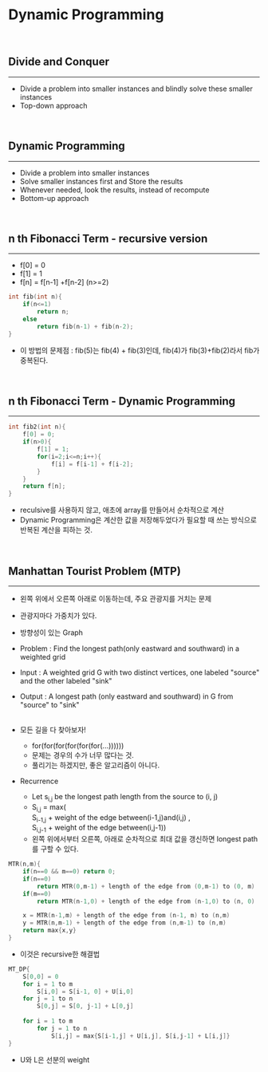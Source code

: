 Dynamic Programming
=================
<br>

Divide and Conquer
--------------------
--------------------
- Divide a problem into smaller instances and blindly solve these smaller instances
- Top-down approach
<br>

Dynamic Programming
--------------------
--------------------
- Divide a problem into smaller instances
- Solve smaller instances first and Store the results
- Whenever needed, look the results, instead of recompute
- Bottom-up approach

<br>

n th Fibonacci Term - recursive version
--------------------
--------------------
- f[0] = 0
- f[1] = 1
- f[n] = f[n-1] +f[n-2] (n>=2)
```C++
int fib(int n){
    if(n<=1)
        return n;
    else
        return fib(n-1) + fib(n-2);
}
```
- 이 방법의 문제점 : fib(5)는  fib(4) + fib(3)인데, fib(4)가 fib(3)+fib(2)라서 fib가 중복된다.


<br>

n th Fibonacci Term - Dynamic Programming
--------------------
--------------------
```C++
int fib2(int n){
    f[0] = 0;
    if(n>0){
        f[1] = 1;
        for(i=2;i<=n;i++){
            f[i] = f[i-1] + f[i-2];
        }
    }
    return f[n];
}
```
- reculsive를 사용하지 않고, 애초에 array를 만들어서 순차적으로 계산
- Dynamic Programming은 계산한 값을 저장해두었다가 필요할 때 쓰는 방식으로 반복된 계산을 피하는 것.

<br>

Manhattan Tourist Problem (MTP)
--------------------
--------------------
- 왼쪽 위에서 오른쪽 아래로 이동하는데, 주요 관광지를 거치는 문제
- 관광지마다 가중치가 있다.
- 방향성이 있는 Graph
- Problem : Find the longest path(only eastward and southward) in a weighted grid
- Input : A weighted grid G with two distinct vertices, one labeled "source" and the other labeled "sink"
- Output : A longest path (only eastward and southward) in G from "source" to "sink"
<br><br>

- 모든 길을 다 찾아보자!
    - for(for(for(for(for(for(...))))))
    - 문제는 경우의 수가 너무 많다는 것.
    - 풀리기는 하겠지만, 좋은 알고리즘이 아니다.

- Recurrence
    - Let s<sub>i,j</sub> be the longest path length from the source to (i, j)
    - S<sub>i,j</sub> = max(<br>S<sub>i-1,j</sub> + weight of the edge between(i-1,j)and(i,j) ,<br> S<sub>i,j-1</sub> + weight of the edge between(i,j-1))
    - 왼쪽 위에서부터 오른쪽, 아래로 순차적으로 최대 값을 갱신하면 longest path를 구할 수 있다.
```C++
MTR(n,m){
    if(n==0 && m==0) return 0;
    if(n==0)
        return MTR(0,m-1) + length of the edge from (0,m-1) to (0, m)
    if(m==0)
        return MTR(n-1,0) + length of the edge from (n-1,0) to (n, 0)

    x = MTR(n-1,m) + length of the edge from (n-1, m) to (n,m)
    y = MTR(n,m-1) + length of the edge from (n,m-1) to (n,m)
    return max{x,y} 
}
```
- 이것은 recursive한 해결법

```C++
MT_DP{
    S[0,0] = 0
    for i = 1 to m
        S[i,0] = S[i-1, 0] + U[i,0]
    for j = 1 to n
        S[0,j] = S[0, j-1] + L[0,j]
    
    for i = 1 to m
        for j = 1 to n
            S[i,j] = max{S[i-1,j] + U[i,j], S[i,j-1] + L[i,j]}
}
```
- U와 L은 선분의 weight
